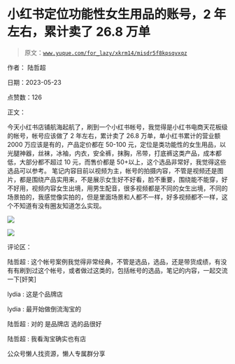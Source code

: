 # 小红书定位功能性女生用品的账号，2 年左右，累计卖了 26.8 万单

> 原文：[`www.yuque.com/for_lazy/xkrm14/misdr5f8kpsqvxqz`](https://www.yuque.com/for_lazy/xkrm14/misdr5f8kpsqvxqz)

作者： 陆哲超

日期：2023-05-23

点赞数：126

正文：

今天小红书店铺航海起航了，刷到一个小红书帐号，我觉得是小红书电商天花板级的帐号，帐号应该做了 2 年左右，累计卖了 26.8 万单，单小红书累计的营业额 2000 万应该是有的，产品定价都在 50-100 元，定位是类功能性的女生用品，以光腿神器，丝袜，冰袖，内衣，安全裤，抹胸，吊带，打底裤这类产品，成本都低，大部分都不超过 10 元，而售价都是 50+以上，这个选品非常好，我觉得这些选品可以参考。 笔记内容目前以视频为主，帐号的拍摄内容，不管是视频还是图片，都是围绕产品实用来，不是展示女生好不好看，脸不重要，围绕能不能穿，好不好用，视频内容女生出境，用男生配音，很多视频都是不同的女生出境，不同的场景拍的，我感觉像实拍的，但是里面场景和人都不一样，好多视频都不一样，这个不知道有没有圈友知道怎么实现。

![](img/d6b91edccda8d196ae7959de4d255fea.png)

![](img/5971cac2e5dcbbcf8d0e288ef21e2883.png)  

评论区：

陆哲超 : 这个帐号案例我觉得非常经典，不管是选品，选品，还是带货成绩，有没有有刷到过这个帐号，或者做过这类的，包括帐号的选品，笔记的内容，一起交流一下[奸笑]

lydia : 这是个品牌店

lydia : 最开始做倒流淘宝的

陆哲超 : 对的 是品牌店 选的品很好

陆哲超 : 我看淘宝确实也有店

公众号懒人找资源，懒人专属群分享

